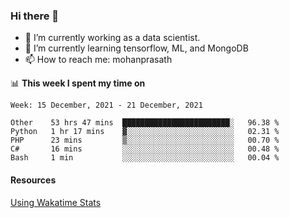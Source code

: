 ### Hi there 👋

- 🔭 I’m currently working as a data scientist.
- 🌱 I’m currently learning tensorflow, ML, and MongoDB
- 📫 How to reach me: mohanprasath

📊 **This week I spent my time on**
<!--START_SECTION:waka-->
```text
Week: 15 December, 2021 - 21 December, 2021

Other    53 hrs 47 mins  ████████████████████████░   96.38 % 
Python   1 hr 17 mins    ▓░░░░░░░░░░░░░░░░░░░░░░░░   02.31 % 
PHP      23 mins         ▒░░░░░░░░░░░░░░░░░░░░░░░░   00.70 % 
C#       16 mins         ░░░░░░░░░░░░░░░░░░░░░░░░░   00.48 % 
Bash     1 min           ░░░░░░░░░░░░░░░░░░░░░░░░░   00.04 % 
```
<!--END_SECTION:waka-->

#### Resources
[Using Wakatime Stats](https://github.com/marketplace/actions/waka-readme)
